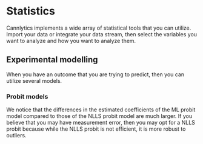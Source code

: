 # Statistics

Cannlytics implements a wide array of statistical tools that you can utilize. Import your data or integrate your data stream, then select the variables you want to analyze and how you want to analyze them.

## Experimental modelling

When you have an outcome that you are trying to predict, then you can utilize several models.

### Probit models

We notice that the differences in the estimated coefficients of the ML probit model compared to those of the NLLS probit model are much larger. If you believe that you may have measurement error, then you may opt for a NLLS probit because while the NLLS probit is not efficient, it is more robust to outliers.

<!-- TODO: Case study on measurement error -->

